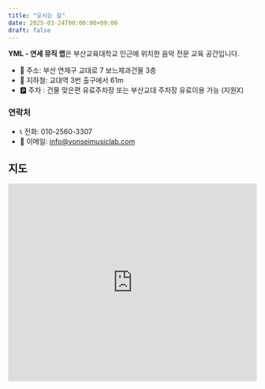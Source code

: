 ```yaml
---
title: "오시는 길"
date: 2025-03-24T00:00:00+09:00
draft: false
---
```


**YML - 연세 뮤직 랩**은 부산교육대학교 인근에 위치한 음악 전문 교육 공간입니다.

- 📍 주소: 부산 연제구 교대로 7 보느제과건물 3층
- 🚆 지하철: 교대역 3번 출구에서 61m 
- 🅿️ 주차 : 건물 맞은편 유료주차장 또는 부산교대 주차장 유료이용 가능 (지원X)

### 연락처

- 📞 전화: 010-2560-3307  
- 📧 이메일: info@yonseimusiclab.com

## 지도

<iframe 
  src="https://www.google.com/maps/embed?pb=!1m18!1m12!1m3!1d3264.666531847242!2d129.07731611524515!3d35.195232680312335!2m3!1f0!2f0!3f0!3m2!1i1024!2i768!4f13.1!3m3!1m2!1s0x356892ed3cfcb9cd%3A0xbc4f21b420672216!2z67O07LKc6rK97Jq07Yq4!5e0!3m2!1sko!2skr!4v1712112039202!5m2!1sko!2skr" 
  width="100%" 
  height="400" 
  style="border:0;" 
  allowfullscreen="" 
  loading="lazy" 
  referrerpolicy="no-referrer-when-downgrade">
</iframe>


